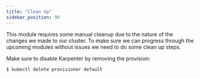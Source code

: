 ```yaml
---
title: "Clean Up"
sidebar_position: 90
---
```


This module requires some manual cleanup due to the nature of the changes we made to our cluster. To make sure we can progress through the upcoming modules without issues we need to do some clean up steps.

Make sure to disable Karpenter by removing the provision:

```bash timeout=180 hook=karpenter-remove
$ kubectl delete provisioner default
```